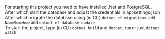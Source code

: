 For starting this project you need to have installed .Net and PostgreSQL. After which start the database and adjust the credentials in appsettings.json  
After which migrate the database using (in CLI) `dotnet ef migrations add NameSomehow` and `dotnet ef database update`  
To start the project, type (in CLI) `dotnet build` and `dotnet run` or just `dotnet watch`
